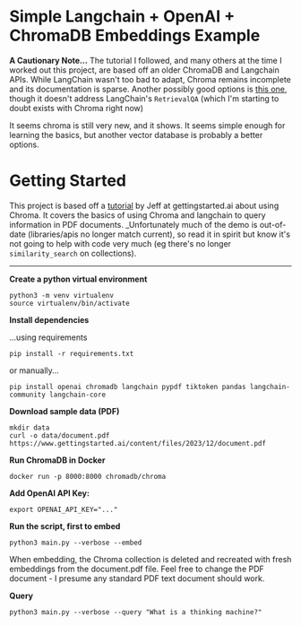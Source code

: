 # Simple Langchain + OpenAI + ChromaDB Embeddings Example

**A Cautionary Note...**
The tutorial I followed, and many others at the time I worked out this project, are based off an older ChromaDB and Langchain APIs. While LangChain wasn't too bad to adapt, Chroma remains incomplete and its documentation is sparse. Another possibly good options is [this one](https://github.com/neo-con/chromadb-tutorial), though it doesn't address LangChain's `RetrievalQA` (which I'm starting to doubt exists with Chroma right now)

It seems chroma is still very new, and it shows. It seems simple enough for learning the basics, but another vector database is probably a better options.

# Getting Started

This project is based off a [tutorial](https://www.gettingstarted.ai/tutorial-chroma-db-best-vector-database-for-langchain-store-embeddings/) by Jeff at gettingstarted.ai about using Chroma. It covers the basics of using Chroma and langchain to query information in PDF documents. _Unfortunately much of the demo is out-of-date (libraries/apis no longer match current), so read it in spirit but know it's not going to help with code very much (eg there's no longer `similarity_search` on collections).

---

**Create a python virtual environment**

```
python3 -m venv virtualenv
source virtualenv/bin/activate
```

**Install dependencies**

...using requirements

```
pip install -r requirements.txt
```

or manually...

```
pip install openai chromadb langchain pypdf tiktoken pandas langchain-community langchain-core
```

**Download sample data (PDF)**

```
mkdir data
curl -o data/document.pdf https://www.gettingstarted.ai/content/files/2023/12/document.pdf
```

**Run ChromaDB in Docker**

```
docker run -p 8000:8000 chromadb/chroma
```

**Add OpenAI API Key:**
```
export OPENAI_API_KEY="..."
```

**Run the script, first to embed**
```
python3 main.py --verbose --embed
```

When embedding, the Chroma collection is deleted and recreated with fresh embeddings from the document.pdf file. Feel free to change the PDF document - I presume any standard PDF text document should work.


**Query**

```
python3 main.py --verbose --query "What is a thinking machine?"
```

